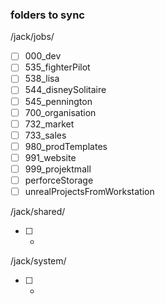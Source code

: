 
### folders to sync
/jack/jobs/
- [ ] 000_dev
- [ ] 535_fighterPilot
- [ ] 538_lisa
- [ ] 544_disneySolitaire
- [ ] 545_pennington
- [ ] 700_organisation
- [ ] 732_market
- [ ] 733_sales
- [ ] 980_prodTemplates
- [ ] 991_website
- [ ] 999_projektmall
- [ ] perforceStorage
- [ ] unrealProjectsFromWorkstation

/jack/shared/
- [ ] *

/jack/system/
- [ ] *

